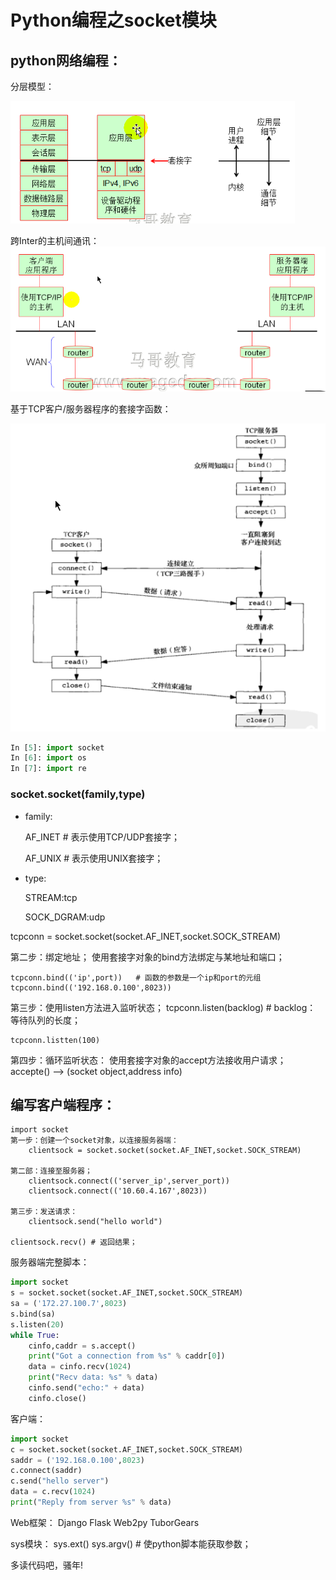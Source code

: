 # Python编程之socket模块

## python网络编程：

分层模型：

![network_layer](/images/network_layer.png)

跨Inter的主机间通讯：
![hosts_comminication](/images/hosts_comminication.png)

基于TCP客户\/服务器程序的套接字函数：

![socket_function](/images/socket_function.png)

```python
In [5]: import socket
In [6]: import os
In [7]: import re
```

### socket.socket(family,type)

- family:

    AF_INET   # 表示使用TCP\/UDP套接字；

    AF_UNIX   # 表示使用UNIX套接字；

- type:

    STREAM:tcp

    SOCK_DGRAM:udp

tcpconn = socket.socket\(socket.AF\_INET,socket.SOCK\_STREAM\)

第二步：绑定地址；
    使用套接字对象的bind方法绑定与某地址和端口；

```
tcpconn.bind(('ip',port))   # 函数的参数是一个ip和port的元组
tcpconn.bind(('192.168.0.100',8023))
```

第三步：使用listen方法进入监听状态；
    tcpconn.listen\(backlog\)   \# backlog： 等待队列的长度；

```
tcpconn.listten(100)
```

第四步：循环监听状态：
    使用套接字对象的accept方法接收用户请求；
    accepte\(\)  --&gt; \(socket object,address info\)

## 编写客户端程序：

```
import socket
第一步：创建一个socket对象，以连接服务器端：
    clientsock = socket.socket(socket.AF_INET,socket.SOCK_STREAM)

第二部：连接至服务器；
    clientsock.connect(('server_ip',server_port))
    clientsock.connect(('10.60.4.167',8023))

第三步：发送请求：
    clientsock.send("hello world")

clientsock.recv() # 返回结果；
```

服务器端完整脚本：

```python
import socket
s = socket.socket(socket.AF_INET,socket.SOCK_STREAM)
sa = ('172.27.100.7',8023)
s.bind(sa)
s.listen(20)
while True:
    cinfo,caddr = s.accept()
    print("Got a connection from %s" % caddr[0])
    data = cinfo.recv(1024)
    print("Recv data: %s" % data)
    cinfo.send("echo:" + data)
    cinfo.close()
```

客户端：

```python
import socket
c = socket.socket(socket.AF_INET,socket.SOCK_STREAM)
saddr = ('192.168.0.100',8023)
c.connect(saddr)
c.send("hello server")
data = c.recv(1024)
print("Reply from server %s" % data)
```

Web框架：
    Django
    Flask
    Web2py
    TuborGears

sys模块：
    sys.ext\(\)
    sys.argv\(\)   \# 使python脚本能获取参数；

多读代码吧，骚年!

